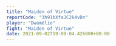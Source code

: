 ```yaml
---
title: "Maiden of Virtue"
reportCode: "3h91bXfaJC2k4vDn"
player: "Dwamélio"
fight: "Maiden of Virtue"
date: 2021-09-02T19:09:04.426000+00:00
---
```

